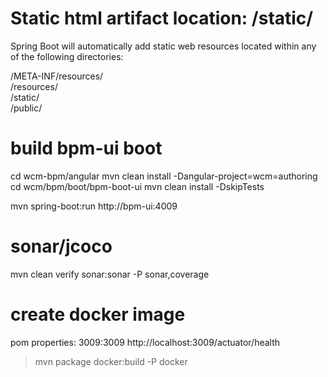 # Static html artifact location: /static/  

Spring Boot will automatically add static web resources located within any of the following directories:

/META-INF/resources/  
/resources/  
/static/  
/public/

# build bpm-ui boot
cd wcm-bpm/angular
mvn clean install -Dangular-project=wcm=authoring
cd wcm/bpm/boot/bpm-boot-ui
mvn clean install -DskipTests

mvn spring-boot:run
http://bpm-ui:4009

# sonar/jcoco

mvn clean verify sonar:sonar -P sonar,coverage
# create docker image
  
  pom properties:
    <container-port>3009:3009</container-port>
    <probe-url>http://localhost:3009/actuator/health</probe-url>

  >mvn package docker:build -P docker

